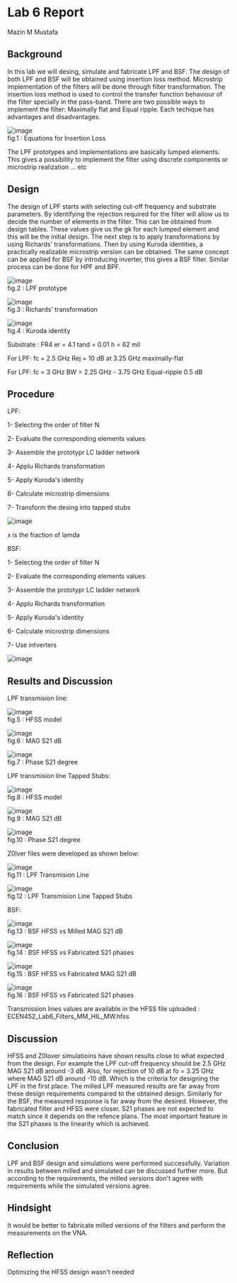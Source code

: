 # Lab 6 Report
Mazin M Mustafa 

## Background

In this lab we will desing, simulate and fabricate LPF and BSF. The design of both LPF and BSF will be obtained using insertion loss method. Microstrip implementation of the filters will be done through filter transformation. The insertion loss method is used to control the transfer function behaviour of the filter specially in the pass-band. There are two possible ways to implement the filter: Maximally flat and Equal ripple. Each techique has advantages and disadvantages. 

![image](https://github.com/CourseReps/ECEN452-Spring2016/blob/master/Students/Mazin-M-Mustafa/Lab6/equations.png) <br>
fig.1 : Equations for Insertion Loss

The LPF prototypes and implementations are basically lumped elements. This gives a possibility to implement the filter using discrete components or microstrip realization ... etc

## Design

The design of LPF starts with selecting cut-off frequency and substrate parameters. By identifying the rejection required for the filter will allow us to decide the number of elements in the filter. This can be obtained from design tables. These values give us the gk for each lumped element and this will be the initial design. The next step is to apply transformations by using Richards' transformations. Then by using Kuroda identities, a practically realizable microstrip version can be obtained. The same concept can be applied for BSF by introducing inverter, this gives a BSF filter. Similar process can be done for HPF and BPF.

![image](https://github.com/CourseReps/ECEN452-Spring2016/blob/master/Students/Mazin-M-Mustafa/Lab6/prototype.png) <br>
fig.2 : LPF prototype

![image](https://github.com/CourseReps/ECEN452-Spring2016/blob/master/Students/Mazin-M-Mustafa/Lab6/Rich.png) <br>
fig.3 : Richards' transformation

![image](https://github.com/CourseReps/ECEN452-Spring2016/blob/master/Students/Mazin-M-Mustafa/Lab6/kord.png) <br>
fig.4 : Kuroda identity

Substrate : FR4
er = 4.1
tand = 0.01
h = 62 mil

For LPF:
fc = 2.5 GHz
Rej = 10 dB at 3.25 GHz
maximally-flat

For LPF:
fc = 3 GHz
BW = 2.25 GHz - 3.75 GHz
Equal-ripple 0.5 dB

## Procedure

LPF:

1- Selecting the order of filter N

2- Evaluate the corresponding elements values

3- Assemble the prototypr LC ladder network

4- Applu Richards transformation

5- Apply Kuroda's identity

6- Calculate microstrip dimensions

7- Transform the desing into tapped stubs

![image](https://github.com/CourseReps/ECEN452-Spring2016/blob/master/Students/Mazin-M-Mustafa/Lab6/eq3.png) <br>

x is the fraction of lamda

BSF:

1- Selecting the order of filter N

2- Evaluate the corresponding elements values

3- Assemble the prototypr LC ladder network

4- Applu Richards transformation

5- Apply Kuroda's identity

6- Calculate microstrip dimensions

7- Use intverters

![image](https://github.com/CourseReps/ECEN452-Spring2016/blob/master/Students/Mazin-M-Mustafa/Lab6/eq2.png) <br>

## Results and Discussion

LPF transmision line:

![image](https://github.com/CourseReps/ECEN452-Spring2016/blob/master/Students/Mazin-M-Mustafa/Lab6/LPF1.png) <br>
fig.5 : HFSS model

![image](https://github.com/CourseReps/ECEN452-Spring2016/blob/master/Students/Mazin-M-Mustafa/Lab6/LPF1_dB.png) <br>
fig.6 : MAG S21 dB

![image](https://github.com/CourseReps/ECEN452-Spring2016/blob/master/Students/Mazin-M-Mustafa/Lab6/LPF1_phase.png) <br>
fig.7 : Phase S21 degree

LPF transmision line Tapped Stubs:

![image](https://github.com/CourseReps/ECEN452-Spring2016/blob/master/Students/Mazin-M-Mustafa/Lab6/LPF2.png) <br>
fig.8 : HFSS model

![image](https://github.com/CourseReps/ECEN452-Spring2016/blob/master/Students/Mazin-M-Mustafa/Lab6/LPF2_dB.png) <br>
fig.9 : MAG S21 dB

![image](https://github.com/CourseReps/ECEN452-Spring2016/blob/master/Students/Mazin-M-Mustafa/Lab6/LPF2_phase.png) <br>
fig.10 : Phase S21 degree

Z0lver files were developed as shown below:

![image](https://github.com/CourseReps/ECEN452-Spring2016/blob/master/Students/Mazin-M-Mustafa/Lab6/Zolv1.png) <br>
fig.11 : LPF Transmision Line

![image](https://github.com/CourseReps/ECEN452-Spring2016/blob/master/Students/Mazin-M-Mustafa/Lab6/Zolv2.png) <br>
fig.12 : LPF Transmision Line Tapped Stubs

BSF:

![image](https://github.com/CourseReps/ECEN452-Spring2016/blob/master/Students/Mazin-M-Mustafa/Lab6/BSF3_dB.png) <br>
fig.13 : BSF HFSS vs Milled MAG S21 dB

![image](https://github.com/CourseReps/ECEN452-Spring2016/blob/master/Students/Mazin-M-Mustafa/Lab6/BSF3_phase.png) <br>
fig.14 : BSF HFSS vs Fabricated S21 phases

![image](https://github.com/CourseReps/ECEN452-Spring2016/blob/master/Students/Mazin-M-Mustafa/Lab6/BSF2_dB.png) <br>
fig.15 : BSF HFSS vs Fabricated MAG S21 dB

![image](https://github.com/CourseReps/ECEN452-Spring2016/blob/master/Students/Mazin-M-Mustafa/Lab6/BSF2_phase.png) <br>
fig.16 : BSF HFSS vs Fabricated S21 phases

Transmission lines values are available in the HFSS file uploaded : ECEN452_Lab6_Filters_MM_HIL_MW.hfss

## Discussion

HFSS and Z0lover simulatioins have shown results close to what expected from the design. For example the LPF cut-off frequency should be 2.5 GHz MAG S21 dB around -3 dB. Also, for rejection of 10 dB at fo = 3.25 GHz where MAG S21 dB around -10 dB.
Which is the criteria for designing the LPF in the first place. The milled LPF measured results are far away from these design requirements compared to the obtained design. Similarly for the BSF, the measured response is far away from the desired. However, the fabricated filter and HFSS were closer. S21 phases are not expected to match since it depends on the refence plans. The most important feature in the S21 phases is the linearity which is achieved.

## Conclusion

LPF and BSF design and simulations were performed successfully. Variation in results between milled and simulated can be discussed further more. But according to the requirements, the milled versions don't agree with requirements while the simulated versions agree.

## Hindsight

It would be better to fabricate milled versions of the filters and perform the measurements on the VNA.

## Reflection

Optimizing the HFSS design wasn't needed

